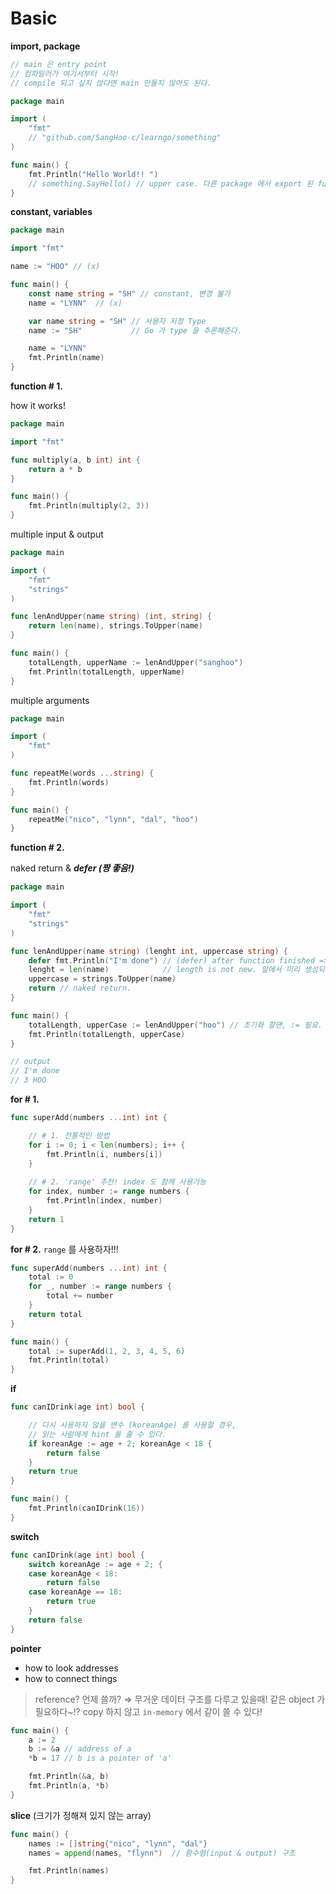 # Basic

**import, package**

```go
// main 은 entry point
// 컴파일러가 여기서부터 시작!
// compile 되고 싶지 않다면 main 만들지 않아도 된다.

package main

import (
	"fmt"
	// "github.com/SangHoo-c/learngo/something"
)

func main() {
	fmt.Println("Hello World!! ")
	// something.SayHello() // upper case. 다른 package 에서 export 된 function
}
```

**constant, variables**

```go
package main

import "fmt"

name := "HOO" // (x)

func main() {
	const name string = "SH" // constant, 변경 불가 
	name = "LYNN"  // (x)

	var name string = "SH" // 사용자 지정 Type
	name := "SH"           // Go 가 type 을 추론해준다.

	name = "LYNN"
	fmt.Println(name)
}
```

**function # 1.**

how it works! 

```go
package main

import "fmt"

func multiply(a, b int) int {
	return a * b
}

func main() {
	fmt.Println(multiply(2, 3))
}
```

multiple input & output 

```go
package main

import (
	"fmt"
	"strings"
)

func lenAndUpper(name string) (int, string) {
	return len(name), strings.ToUpper(name)
}

func main() {
	totalLength, upperName := lenAndUpper("sanghoo")
	fmt.Println(totalLength, upperName)
}
```

multiple arguments 

```go
package main

import (
	"fmt"
)

func repeatMe(words ...string) {
	fmt.Println(words)
}

func main() {
	repeatMe("nico", "lynn", "dal", "hoo")
}
```

**function # 2.**

naked return & ***defer (짱 좋음!)***  

```go
package main

import (
	"fmt"
	"strings"
)

func lenAndUpper(name string) (lenght int, uppercase string) {
	defer fmt.Println("I'm done") // (defer) after function finished => 실행
	lenght = len(name)            // length is not new. 앞에서 미리 생성되어 있음
	uppercase = strings.ToUpper(name)
	return // naked return.
}

func main() {
	totalLength, upperCase := lenAndUpper("hoo") // 초기화 할땐, := 필요.
	fmt.Println(totalLength, upperCase)
}

// output 
// I'm done
// 3 HOO
```

**for # 1.** 

```go
func superAdd(numbers ...int) int {

	// # 1. 전통적인 방법 
	for i := 0; i < len(numbers); i++ {
		fmt.Println(i, numbers[i])
	}
	
	// # 2. 'range' 추천! index 도 함께 사용가능 
	for index, number := range numbers {
		fmt.Println(index, number)
	}
	return 1
}
```

**for # 2.**  `range` 를 사용하자!!!

```go
func superAdd(numbers ...int) int {
	total := 0
	for _, number := range numbers {
		total += number
	}
	return total
}

func main() {
	total := superAdd(1, 2, 3, 4, 5, 6)
	fmt.Println(total)
}
```

**if**

```go
func canIDrink(age int) bool {

	// 다시 사용하지 않을 변수 (koreanAge) 를 사용할 경우,
	// 읽는 사람에게 hint 를 줄 수 있다.
	if koreanAge := age + 2; koreanAge < 18 {
		return false
	}
	return true
}

func main() {
	fmt.Println(canIDrink(16))
}
```

**switch**

```go
func canIDrink(age int) bool {
	switch koreanAge := age + 2; {
	case koreanAge < 18:
		return false
	case koreanAge == 18:
		return true
	}
	return false
}
```

**pointer** 

- how to look addresses
- how to connect things

> reference? 언제 쓸까? ⇒ 무거운 데이터 구조를 다루고 있을때! 
같은 object 가 필요하다~!? 
copy 하지 않고 `in-memory` 에서 같이 쓸 수 있다!
> 

```go
func main() {
	a := 2
	b := &a // address of a
	*b = 17 // b is a pointer of 'a'

	fmt.Println(&a, b)
	fmt.Println(a, *b)
}
```

**slice** (크기가 정해져 있지 않는 array)

```go
func main() {
	names := []string{"nico", "lynn", "dal"}
	names = append(names, "flynn")  // 함수형(input & output) 구조 

	fmt.Println(names)
}
```
